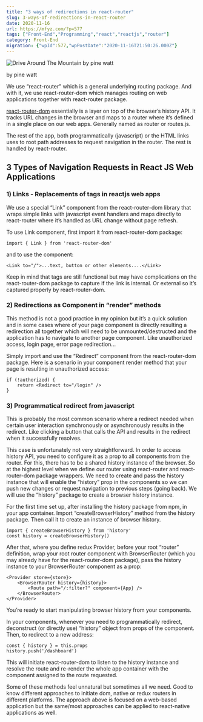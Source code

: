 ```yaml
---
title: "3 ways of redirections in react-router"
slug: 3-ways-of-redirections-in-react-router
date: 2020-11-16
url: https://mfyz.com/?p=577
tags: ["Front-End","Programming","react","reactjs","router"]
category: Front-End
migration: {"wpId":577,"wpPostDate":"2020-11-16T21:50:26.000Z"}
---
```


![Drive Around The Mountain by pine  watt](/images/archive/en/2020/11/dUbKcgu0zjw.jpg)

by pine watt

We use “react-router” which is a general underlying routing package. And with it, we use react-router-dom which manages routing on web applications together with react-router package.

[react-router-dom](https://reactrouter.com/) essentially is a layer on top of the browser’s history API. It tracks URL changes in the browser and maps to a router where it’s defined in a single place on our web apps. Generally named as router or routes.js.

The rest of the app, both programmatically (javascript) or the HTML links uses to root path addresses to request navigation in the router. The rest is handled by react-router.

## 3 Types of Navigation Requests in React JS Web Applications

### 1) Links - Replacements of <a> tags in reactjs web apps

We use a special “Link” component from the react-router-dom library that wraps simple links with javascript event handlers and maps directly to react-router where it’s handled as URL change without page refresh.

To use Link component, first import it from react-router-dom package: 

```
import { Link } from 'react-router-dom'
```

and to use the component:

```
<Link to="/">...text, button or other elements....</Link>
```

Keep in mind that <a> tags are still functional but may have complications on the react-router-dom package to capture if the link is internal. Or external so it’s captured properly by react-router-dom.

### 2) Redirections as Component in “render” methods

This method is not a good practice in my opinion but it’s a quick solution and in some cases where of your page component is directly resulting a redirection all together which will need to be unmounted/destructed and the application has to navigate to another page component. Like unauthorized access, login page, error page redirection...

Simply import and use the “Redirect” component from the react-router-dom package. Here is a scenario in your component render method that your page is resulting in unauthorized access:

```
if (!authorized) {
    return <Redirect to="/login" />
}
```

### 3) Programmatical redirect from javascript

This is probably the most common scenario where a redirect needed when certain user interaction synchronously or asynchronously results in the redirect. Like clicking a button that calls the API and results in the redirect when it successfully resolves. 

This case is unfortunately not very straightforward. In order to access history API, you need to configure it as a prop to all components from the router. For this, there has to be a shared history instance of the browser. So at the highest level when we define our router using react-router and react-router-dom package wrappers. We need to create and pass the history instance that will enable the “history” prop in the components so we can push new changes or request navigation to previous steps (going back). We will use the “history” package to create a browser history instance.

For the first time set up, after installing the history package from npm, in your app container. Import “createBrowserHistory” method from the history package. Then call it to create an instance of browser history.

```
import { createBrowserHistory } from 'history'
const history = createBrowserHistory()
```

After that, where you define redux Provider, before your root “router” definition, wrap your root router component with BrowserRouter (which you may already have for the react-router-dom package), pass the history instance to your BrowserRouter component as a prop:

```
<Provider store={store}>
    <BrowserRouter history={history}>
        <Route path="/:filter?" component={App} />
    </BrowserRouter>
</Provider>
```

You’re ready to start manipulating browser history from your components.

In your components, whenever you need to programmatically redirect, deconstruct (or directly use) “history” object from props of the component. Then, to redirect to a new address:

```
const { history } = this.props
history.push('/dashboard')
```

This will initiate react-router-dom to listen to the history instance and resolve the route and re-render the whole app container with the component assigned to the route requested.

Some of these methods feel unnatural but sometimes all we need. Good to know different approaches to initiate dom, native or redux routers in different platforms. The approach above is focused on a web-based application but the same/most approaches can be applied to react-native applications as well.